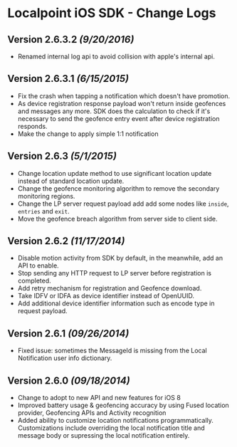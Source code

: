 Localpoint iOS SDK - Change Logs
==========
Version 2.6.3.2 *(9/20/2016)*
----------------------------
* Renamed internal log api to avoid collision with apple's internal  api.

Version 2.6.3.1 *(6/15/2015)*
----------------------------
* Fix the crash when tapping a notification which doesn't have promotion.
* As device registration response payload won't return inside geofences and messages any more. SDK does the calculation to check if it's necessary to send the geofence entry event after device registration responds.
* Make the change to apply simple 1:1 notification

Version 2.6.3 *(5/1/2015)*
----------------------------
* Change location update method to use significant location update instead of standard location update.
* Change the geofence monitoring algorithm to remove the secondary monitoring regions.
* Change the LP server request payload add add some nodes like `inside`, `entries` and `exit`.
* Move the geofence breach algorithm from server side to client side.

Version 2.6.2 *(11/17/2014)*
----------------------------
* Disable motion activity from SDK by default, in the meanwhile, add an API to enable.
* Stop sending any HTTP request to LP server before registration is completed.
* Add retry mechanism for registration and Geofence download.
* Take IDFV or IDFA as device identifier instead of OpenUUID.
* Add additional device identifier information such as encode type in request payload.

Version 2.6.1 *(09/26/2014)*
----------------------------
* Fixed issue: sometimes the MessageId is missing from the Local Notification user info dictionary.

Version 2.6.0 *(09/18/2014)*
----------------------------
* Change to adopt to new API and new features for iOS 8
* Improved battery usage & geofencing accuracy by using Fused location provider, Geofencing APIs and Activity recognition
* Added ability to customize location notifications programmatically. Customizations include overriding the local notification title and message body or supressing the local notification entirely.

